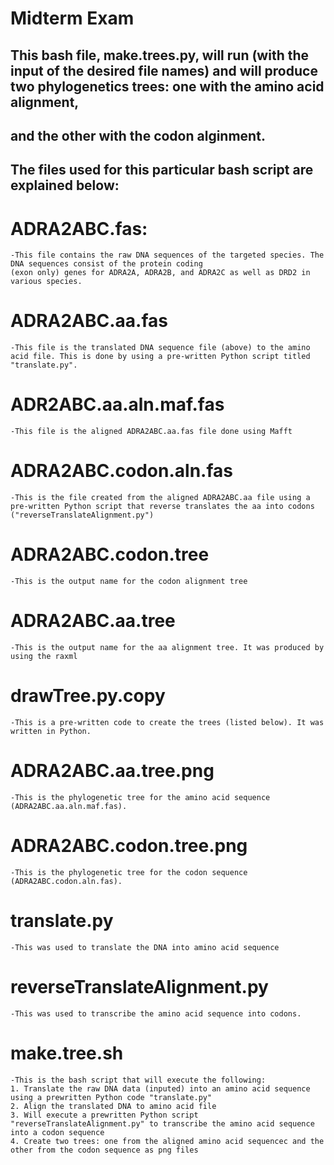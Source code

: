 # Midterm Exam

## This bash file, make.trees.py, will run (with the input of the desired file names) and will produce two phylogenetics trees: one with the amino acid alignment,
## and the other with the codon alginment. 

## The files used for this particular bash script are explained below:

# ADRA2ABC.fas:
	-This file contains the raw DNA sequences of the targeted species. The DNA sequences consist of the protein coding
	(exon only) genes for ADRA2A, ADRA2B, and ADRA2C as well as DRD2 in various species. 

# ADRA2ABC.aa.fas
	-This file is the translated DNA sequence file (above) to the amino acid file. This is done by using a pre-written Python script titled "translate.py".

# ADR2ABC.aa.aln.maf.fas
	-This file is the aligned ADRA2ABC.aa.fas file done using Mafft

# ADRA2ABC.codon.aln.fas
	-This is the file created from the aligned ADRA2ABC.aa file using a pre-written Python script that reverse translates the aa into codons
	("reverseTranslateAlignment.py")

# ADRA2ABC.codon.tree
	-This is the output name for the codon alignment tree

# ADRA2ABC.aa.tree
	-This is the output name for the aa alignment tree. It was produced by using the raxml

# drawTree.py.copy
	-This is a pre-written code to create the trees (listed below). It was written in Python.

# ADRA2ABC.aa.tree.png
	-This is the phylogenetic tree for the amino acid sequence (ADRA2ABC.aa.aln.maf.fas).

# ADRA2ABC.codon.tree.png
	-This is the phylogenetic tree for the codon sequence (ADRA2ABC.codon.aln.fas).

# translate.py
	-This was used to translate the DNA into amino acid sequence

# reverseTranslateAlignment.py
	-This was used to transcribe the amino acid sequence into codons. 

# make.tree.sh
	-This is the bash script that will execute the following:
	1. Translate the raw DNA data (inputed) into an amino acid sequence using a prewritten Python code "translate.py"
	2. Align the translated DNA to amino acid file
	3. Will execute a prewritten Python script "reverseTranslateAlignment.py" to transcribe the amino acid sequence into a codon sequence
	4. Create two trees: one from the aligned amino acid sequencec and the other from the codon sequence as png files
